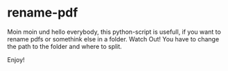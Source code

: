 # rename-pdf

Moin moin und hello everybody,
this python-script is usefull, if you want to rename pdfs or somethink else in a folder.
Watch Out! You have to change the path to the folder and where to split.

Enjoy!
